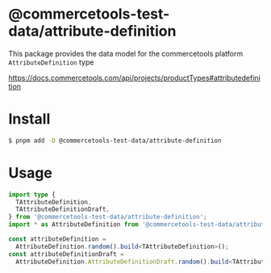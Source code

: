 # @commercetools-test-data/attribute-definition

This package provides the data model for the commercetools platform `AttributeDefinition` type

https://docs.commercetools.com/api/projects/productTypes#attributedefinition

# Install

```bash
$ pnpm add -D @commercetools-test-data/attribute-definition
```

# Usage

```ts
import type {
  TAttributeDefinition,
  TAttributeDefinitionDraft,
} from '@commercetools-test-data/attribute-definition';
import * as AttributeDefinition from '@commercetools-test-data/attribute-definition';

const attributeDefinition =
  AttributeDefinition.random().build<TAttributeDefinition>();
const attributeDefinitionDraft =
  AttributeDefinition.AttributeDefinitionDraft.random().build<TAttributeDefinitionDraft>();
```
